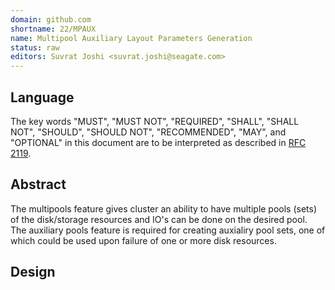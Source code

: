 ```yaml
---
domain: github.com
shortname: 22/MPAUX
name: Multipool Auxiliary Layout Parameters Generation
status: raw
editors: Suvrat Joshi <suvrat.joshi@seagate.com>
---
```


## Language

The key words "MUST", "MUST NOT", "REQUIRED", "SHALL", "SHALL NOT", "SHOULD", "SHOULD NOT", "RECOMMENDED", "MAY", and "OPTIONAL" in this document are to be interpreted as described in [RFC 2119](https://tools.ietf.org/html/rfc2119).

## Abstract

The multipools feature gives cluster an ability to have multiple pools (sets) of the disk/storage resources and IO's can be done on the desired pool.
The auxiliary pools feature is required for creating auxialiry pool sets, one of which could be used upon failure of one or more disk resources.

## Design


